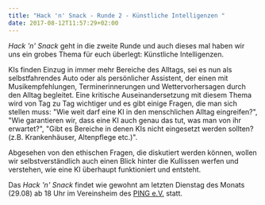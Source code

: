 ```yaml
---
title: "Hack 'n' Snack - Runde 2 - Künstliche Intelligenzen "
date: 2017-08-12T11:57:29+02:00
---
```


*Hack 'n' Snack* geht in die zweite Runde und auch dieses mal haben wir uns ein grobes Thema für euch überlegt: Künstliche Intelligenzen.

KIs finden Einzug in immer mehr Bereiche des Alltags, sei es nun als selbstfahrendes Auto oder als persönlicher Assistent, der einen mit Musikempfehlungen, Terminerinnerungen und Wettervorhersagen durch den Alltag begleitet. Eine kritische Auseinandersetzung mit diesem Thema wird von Tag zu Tag wichtiger und es gibt einige Fragen, die man sich stellen muss: "Wie weit darf eine KI in den menschlichen Alltag eingreifen?", "Wie garantieren wir, dass eine KI auch genau das tut, was man von ihr erwartet?", "Gibt es Bereiche in denen KIs nicht eingesetzt werden sollten? (z.B. Krankenhäuser, Altenpflege etc.)".

Abgesehen von den ethischen Fragen, die diskutiert werden können, wollen wir selbstverständlich auch einen Blick hinter die Kullissen werfen und verstehen, wie eine KI überhaupt funktioniert und entsteht.

Das *Hack 'n' Snack* findet wie gewohnt am letzten Dienstag des Monats (29.08) ab 18 Uhr im Vereinsheim des [PING e.V.](http://www.ping.de) statt.    
